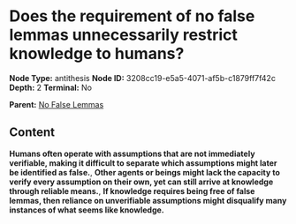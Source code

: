 # Does the requirement of no false lemmas unnecessarily restrict knowledge to humans?

**Node Type:** antithesis
**Node ID:** 3208cc19-e5a5-4071-af5b-c1879ff7f42c
**Depth:** 2
**Terminal:** No

**Parent:** [No False Lemmas](no-false-lemmas.md)

## Content

**Humans often operate with assumptions that are not immediately verifiable, making it difficult to separate which assumptions might later be identified as false.**, **Other agents or beings might lack the capacity to verify every assumption on their own, yet can still arrive at knowledge through reliable means.**, **If knowledge requires being free of false lemmas, then reliance on unverifiable assumptions might disqualify many instances of what seems like knowledge.**
